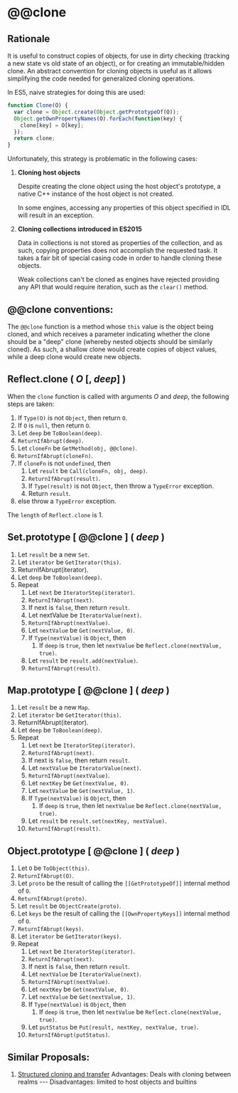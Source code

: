 @@clone
=======

## Rationale

It is useful to construct copies of objects, for use in dirty checking (tracking a new state vs old state of an object), or for creating an immutable/hidden clone. An abstract convention for cloning objects is useful as it allows simplifying the code needed for generalized cloning operations.

In ES5, naive strategies for doing this are used:

```js
function Clone(O) {
  var clone = Object.create(Object.getPrototypeOf(O));
  Object.getOwnPropertyNames(O).forEach(function(key) {
    clone[key] = O[key];
  });
  return clone;
}
```

Unfortunately, this strategy is problematic in the following cases:

1. **Cloning host objects**

	Despite creating the clone object using the host object's prototype, a native C++ instance of the host object is not created.

	In some engines, accessing any properties of this object specified in IDL will result in an exception.

2. **Cloning collections introduced in ES2015**

	Data in collections is not stored as properties of the collection, and as such, copying properties does not accomplish the requested task. It takes a fair bit of special casing code in order to handle cloning these objects.

	Weak collections can't be cloned as engines have rejected providing any API that would require iteration, such as the `clear()` method.

## @@clone conventions:

The `@@clone` function is a method whose `this` value is the object being cloned, and which receives a parameter indicating
whether the clone should be a "deep" clone (whereby nested objects should be similarly cloned). As such, a shallow clone
would create copies of object values, while a deep clone would create new objects.

## Reflect.clone ( <var>O</var> [, <var>deep</var>] )

When the `clone` function is called with arguments <var>O</var> and <var>deep</var>, the following steps are taken:

1. If `Type(O)` is not `Object`, then return `O`.
2. If `O` is `null`, then return `O`.
3. Let `deep` be `ToBoolean(deep)`.
4. `ReturnIfAbrupt(deep)`.
5. Let `cloneFn` be `GetMethod(obj, @@clone)`.
6. `ReturnIfAbrupt(cloneFn)`.
7. If `cloneFn` is not `undefined`, then
	1. Let `result` be `Call(cloneFn, obj, deep)`.
	2. `ReturnIfAbrupt(result)`.
	3. If `Type(result)` is not `Object`, then throw a `TypeError` exception.
	4. Return `result`.
8. else throw a `TypeError` exception.

The `length` of `Reflect.clone` is 1.

## Set.prototype \[ @@clone ] ( <var>deep</var> )

1. Let `result` be a new `Set`.
2. Let `iterator` be `GetIterator(this)`.
3. ReturnIfAbrupt(iterator).
4. Let `deep` be `ToBoolean(deep)`.
5. Repeat
	1. Let `next` be `IteratorStep(iterator)`.
	2. `ReturnIfAbrupt(next)`.
	3. If next is `false`, then return `result`.
	4. Let nextValue be `IteratorValue(next)`.
	5. `ReturnIfAbrupt(nextValue)`.
	6. Let `nextValue` be `Get(nextValue, 0)`.
	7. If `Type(nextValue)` is `Object`, then
		1. If `deep` is `true`, then let `nextValue` be `Reflect.clone(nextValue, true)`.
	8. Let `result` be `result.add(nextValue)`.
	9. `ReturnIfAbrupt(result)`.

## Map.prototype \[ @@clone ] ( <var>deep</var> )

1. Let `result` be a new `Map`.
2. Let `iterator` be `GetIterator(this)`.
3. ReturnIfAbrupt(iterator).
4. Let `deep` be `ToBoolean(deep)`.
5. Repeat
	1. Let `next` be `IteratorStep(iterator)`.
	2. `ReturnIfAbrupt(next)`.
	3. If next is `false`, then return `result`.
	4. Let `nextValue` be `IteratorValue(next)`.
	5. `ReturnIfAbrupt(nextValue)`.
	6. Let `nextKey` be `Get(nextValue, 0)`.
	7. Let `nextValue` be `Get(nextValue, 1)`.
	8. If `Type(nextValue)` is `Object`, then
		1. If `deep` is `true`, then let `nextValue` be `Reflect.clone(nextValue, true)`.
	9. Let `result` be `result.set(nextKey, nextValue)`.
	10. `ReturnIfAbrupt(result)`.

## Object.prototype \[ @@clone ] ( <var>deep</var> )

1. Let `O` be `ToObject(this)`.
2. `ReturnIfAbrupt(O)`.
3. Let `proto` be the result of calling the `[[GetPrototypeOf]]` internal method of `O`.
4. `ReturnIfAbrupt(proto)`.
5. Let `result` be `ObjectCreate(proto)`.
6. Let `keys` be the result of calling the `[[OwnPropertyKeys]]` internal method of `O`.
7. `ReturnIfAbrupt(keys)`.
8. Let `iterator` be `GetIterator(keys)`.
9. Repeat
	1. Let `next` be `IteratorStep(iterator)`.
	2. `ReturnIfAbrupt(next)`.
	3. If next is `false`, then return `result`.
	4. Let `nextValue` be `IteratorValue(next)`.
	5. `ReturnIfAbrupt(nextValue)`.
	6. Let `nextKey` be `Get(nextValue, 0)`.
	7. Let `nextValue` be `Get(nextValue, 1)`.
	8. If `Type(nextValue)` is `Object`, then
		1. If `deep` is `true`, then let `nextValue` be `Reflect.clone(nextValue, true)`.
	9. Let `putStatus` be `Put(result, nextKey, nextValue, true)`.
	10. `ReturnIfAbrupt(putStatus)`.

## Similar Proposals:

1. [Structured cloning and transfer](https://github.com/dslomov-chromium/ecmascript-structured-clone)
  Advantages: Deals with cloning between realms --- Disadvantages: limited to host objects and builtins
